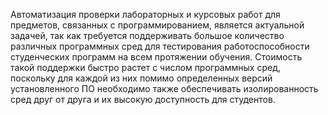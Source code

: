 Автоматизация проверки лабораторных и курсовых работ для предметов, связанных с программированием, является актуальной задачей, так как требуется поддерживать большое количество различных программных сред для тестирования работоспособности студенческих программ на всем протяжении обучения. Стоимость такой поддержки быстро растет с числом программных сред, поскольку для каждой из них помимо определенных версий установленного ПО необходимо также обеспечивать изолированность сред друг от друга и их высокую доступность для студентов.
